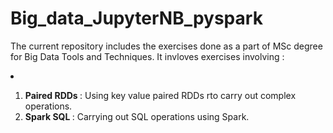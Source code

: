 # Big_data_JupyterNB_pyspark
The current repository includes the exercises done as a part of MSc degree for Big Data Tools and Techniques.
It invloves exercises involving : <li>
  1. <b> Paired RDDs </b>: Using key value paired RDDs rto carry out complex operations. <li>
    <b> Spark SQL </b> : Carrying out SQL operations using Spark.
